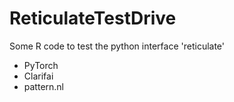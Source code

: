 # ReticulateTestDrive

Some R code to test the python interface 'reticulate'

* PyTorch
* Clarifai
* pattern.nl
